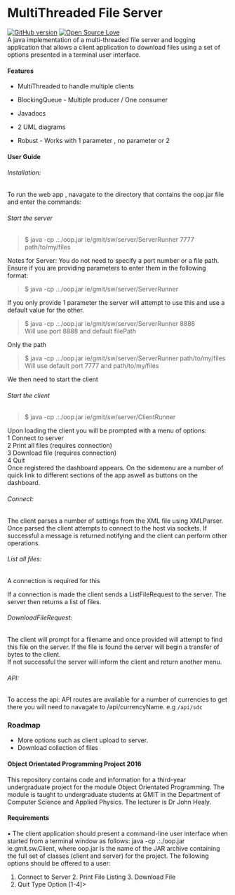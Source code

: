 # MultiThreaded File Server
[![GitHub version](https://badge.fury.io/gh/boennemann%2Fbadges.svg)](http://badge.fury.io/gh/boennemann%2Fbadges)
[![Open Source Love](https://badges.frapsoft.com/os/mit/mit.svg?v=102)](https://github.com/ellerbrock/open-source-badge/)  
A java implementation of a multi-threaded file server and logging application that allows a client application to download files using a set of options presented in a terminal user interface. 
#### Features
+ MultiThreaded to handle multiple clients

+ BlockingQueue - Multiple producer / One consumer
+ Javadocs
+ 2 UML diagrams

+ Robust - Works with 1 parameter , no parameter or 2 

#### User Guide
###### Installation:
To run the web app , navagate to the directory that contains the oop.jar file and enter the commands:
###### Start the server

> $ java -cp .:./oop.jar ie/gmit/sw/server/ServerRunner 7777 path/to/my/files

Notes for Server:
You do not need to specify a port number or a file path. 
Ensure if you are providing parameters to enter them in the following format: 
> $ java -cp .:./oop.jar ie/gmit/sw/server/ServerRunner <port> <path>

If you only provide 1 parameter the server will attempt to use this and use a default value for the other.
> $ java -cp .:./oop.jar ie/gmit/sw/server/ServerRunner 8888  
> Will use port 8888 and default filePath  

Only the path
> $ java -cp .:./oop.jar ie/gmit/sw/server/ServerRunner path/to/my/files  
> Will use default port 7777 and path/to/my/files

We then need to start the client


###### Start the client

> $ java -cp .:./oop.jar ie/gmit/sw/server/ClientRunner 
 

Upon loading the client you will be prompted with a menu of options:  
1 Connect to server  
2 Print all files (requires connection)  
3 Download file (requires connection)  
4 Quit  
Once registered the dashboard appears. On the sidemenu are a number of quick link to different sections of the app aswell as buttons on the dashboard.  
###### Connect:  
The client parses a number of settings from the XML file using XMLParser. Once parsed the client attempts to connect to the host via sockets.
If successful a message is returned notifying and the client can perform other operations.
###### List all files:  
A connection is required for this

If a connection is made the client sends a ListFileRequest to the server. The server then returns a list of files.
###### DownloadFileRequest:
The client will prompt for a filename and once provided will attempt to find this file on the server. If the file is found the server will begin a transfer of bytes to the client.  
If not successful the server will inform the client and return another menu.

###### API:
To access the api:
API routes are available for a number of currencies to get there you will need to navagate to /api/currencyName. e.g 
`/api/sdc`  
 

### Roadmap
+ More options such as client upload to server. 
+ Download collection of files


#### Object Orientated Programming Project 2016

This repository contains code and information for a third-year undergraduate project for the module Object Orientated Programming. The module is taught to undergraduate students at GMIT in the Department of Computer Science and Applied Physics. The lecturer is Dr John Healy.

#### Requirements
• The client application should present a command-line user interface when started from a terminal window as follows: java -cp .:./oop.jar ie.gmit.sw.Client, where oop.jar is the name of the JAR archive containing the full set of classes (client and server) for the project. The following options should be offered to a user:1. Connect to Server 2. Print File Listing 3. Download File4. QuitType Option [1-4]> 

